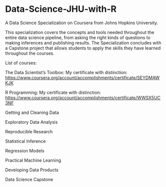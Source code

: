 Data-Science-JHU-with-R
===================

A Data Science Specialization on Coursera from Johns Hopkins University.

This specialization covers the concepts and tools needed throughout the entire data science pipeline, from asking the right kinds of questions to making inferences and publishing results. The Specialization concludes with a Capstone project that allows students to apply the skills they have learned throughout the courses.


List of courses:

The Data Scientist’s Toolbox: My certificate with distinction:
https://www.coursera.org/account/accomplishments/certificate/SEYDMAWKJK

R Programming: My certificate with distinction:
https://www.coursera.org/account/accomplishments/certificate/WWSX5UC3NF

Getting and Cleaning Data

Exploratory Data Analysis

Reproducible Research

Statistical Inference

Regression Models

Practical Machine Learning

Developing Data Products

Data Science Capstone
